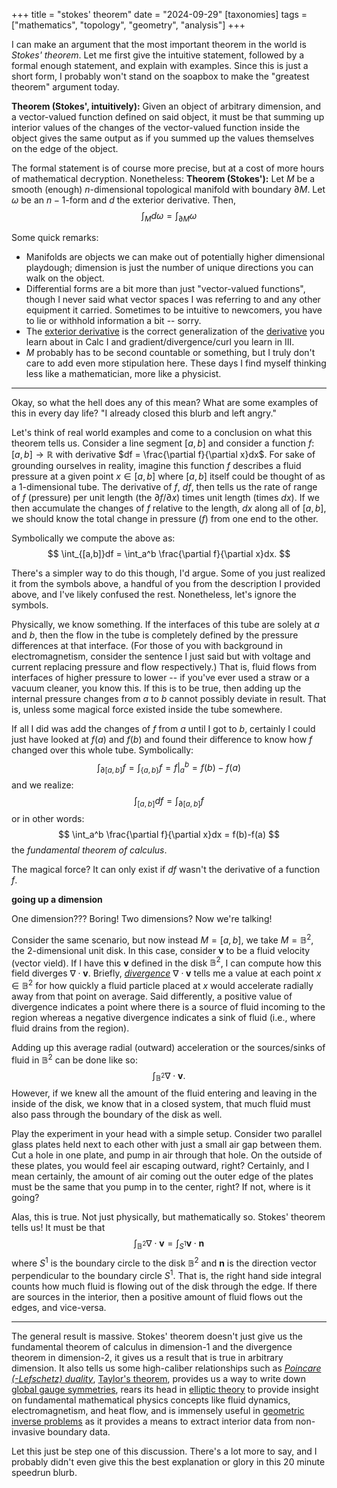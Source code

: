 +++
title = "stokes' theorem"
date = "2024-09-29"
[taxonomies]
tags = ["mathematics", "topology", "geometry", "analysis"]
+++

I can make an argument that the most important theorem in the world is *Stokes' theorem*.
Let me first give the intuitive statement, followed by a formal enough statement, and explain with examples.
Since this is just a short form, I probably won't stand on the soapbox to make the "greatest theorem" argument today.

**Theorem (Stokes', intuitively):** Given an object of arbitrary dimension, and a vector-valued function defined on said object, it must be that summing up interior values of the changes of the vector-valued function inside the object gives the same output as if you summed up the values themselves on the edge of the object.

The formal statement is of course more precise, but at a cost of more hours of mathematical decryption. 
Nonetheless:
**Theorem (Stokes'):** Let $M$ be a smooth (enough) $n$-dimensional topological manifold with boundary $\partial M$. Let $\omega$ be an $n-1$-form and $d$ the exterior derivative. 
Then,
$$
\int_{M} d\omega = \int_{\partial M} \omega
$$

Some quick remarks:
- Manifolds are objects we can make out of potentially higher dimensional playdough; dimension is just the number of unique directions you can walk on the object.
- Differential forms are a bit more than just "vector-valued functions", though I never said what vector spaces I was referring to and any other equipment it carried. 
Sometimes to be intuitive to newcomers, you have to lie or withhold information a bit -- sorry.
- The [exterior derivative](https://en.wikipedia.org/wiki/Exterior_derivative) is the correct generalization of the [derivative](https://en.wikipedia.org/wiki/Derivative) you learn about in Calc I and gradient/divergence/curl you learn in III.
- $M$ probably has to be second countable or something, but I truly don't care to add even more stipulation here.
These days I find myself thinking less like a mathematician, more like a physicist.
---

Okay, so what the hell does any of this mean?
What are some examples of this in every day life?
"I already closed this blurb and left angry."

Let's think of real world examples and come to a conclusion on what this theorem tells us.
Consider a line segment $[a,b]$ and consider a function $f\colon [a,b] \to \mathbb{R}$ with derivative $df = \frac{\partial f}{\partial x}dx$.
For sake of grounding ourselves in reality, imagine this function $f$ describes a fluid pressure at a given point $x\in [a,b]$ where $[a,b]$ itself could be thought of as a 1-dimensional tube.
The derivative of $f$, $df$, then tells us the rate of range of $f$ (pressure) per unit length (the $\partial f / \partial x$) times unit length (times $dx$).
If we then accumulate the changes of $f$ relative to the length, $dx$ along all of $[a,b]$, we should know the total change in pressure ($f$) from one end to the other.

Symbolically we compute the above as:
$$
\int_{[a,b]}df = \int_a^b \frac{\partial f}{\partial x}dx.
$$

There's a simpler way to do this though, I'd argue.
Some of you just realized it from the symbols above, a handful of you from the description I provided above, and I've likely confused the rest.
Nonetheless, let's ignore the symbols.

Physically, we know something.
If the interfaces of this tube are solely at $a$ and $b$, then the flow in the tube is completely defined by the pressure differences at that interface.
(For those of you with background in electromagnetism, consider the sentence I just said but with voltage and current replacing pressure and flow respectively.)
That is, fluid flows from interfaces of higher pressure to lower -- if you've ever used a straw or a vacuum cleaner, you know this.
If this is to be true, then adding up the internal pressure changes from $a$ to $b$ cannot possibly deviate in result.
That is, unless some magical force existed inside the tube somewhere.

If all I did was add the changes of $f$ from $a$ until I got to $b$, certainly I could just have looked at $f(a)$ and $f(b)$ and found their difference to know how $f$ changed over this whole tube.
Symbolically:
$$
\int_{\partial [a,b]} f = \int_{\{a,b\}}f = f\vert_a^b = f(b) - f(a)
$$
and we realize:
$$
\int_{[a,b]}df = \int_{\partial [a,b]} f 
$$
or in other words:
$$
\int_a^b \frac{\partial f}{\partial x}dx = f(b)-f(a)
$$
the *fundamental theorem of calculus*.

The magical force?
It can only exist if $df$ wasn't the derivative of a function $f$.

**going up a dimension**

One dimension???
Boring!
Two dimensions?
Now we're talking!

Consider the same scenario, but now instead $M=[a,b]$, we take $M=\mathbb{B}^2$, the 2-dimensional unit disk.
In this case, consider $\mathbf{v}$ to be a fluid velocity (vector vield).
If I have this $\mathbf{v}$ defined in the disk $\mathbb{B}^2$, I can compute how this field diverges $\nabla \cdot \mathbf{v}$.
Briefly, [*divergence*](https://en.wikipedia.org/wiki/Divergence) $\nabla \cdot \mathbf{v}$ tells me a value at each point $x\in \mathbb{B}^2$ for how quickly a fluid particle placed at $x$ would accelerate radially away from that point on average.
Said differently, a positive value of divergence indicates a point where there is a source of fluid incoming to the region whereas a negative divergence indicates a sink of fluid (i.e., where fluid drains from the region).

Adding up this average radial (outward) acceleration or the sources/sinks of fluid in $\mathbb{B}^2$ can be done like so:
$$
\int_{\mathbb{B}^2}\nabla \cdot \mathbf{v}.
$$
However, if we knew all the amount of the fluid entering and leaving in the inside of the disk, we know that in a closed system, that much fluid must also pass through the boundary of the disk as well.

Play the experiment in your head with a simple setup. 
Consider two parallel glass plates held next to each other with just a small air gap between them. 
Cut a hole in one plate, and pump in air through that hole.
On the outside of these plates, you would feel air escaping outward, right?
Certainly, and I mean certainly, the amount of air coming out the outer edge of the plates must be the same that you pump in to the center, right?
If not, where is it going?

Alas, this is true.
Not just physically, but mathematically so. 
Stokes' theorem tells us!
It must be that 
$$
\int_{\mathbb{B}^2}\nabla \cdot \mathbf{v} = \int_{S^1} \mathbf{v}\cdot \mathbf{n}
$$
where $S^1$ is the boundary circle to the disk $\mathbb{B}^2$ and $\mathbf{n}$ is the direction vector perpendicular to the boundary circle $S^1$.
That is, the right hand side integral counts how much fluid is flowing out of the disk through the edge.
If there are sources in the interior, then a positive amount of fluid flows out the edges, and vice-versa.

---

The general result is massive.
Stokes' theorem doesn't just give us the fundamental theorem of calculus in dimension-1 and the divergence theorem in dimension-2, it gives us a result that is true in arbitrary dimension.
It also tells us some high-caliber relationships such as [*Poincare (-Lefschetz) duality*](https://en.wikipedia.org/wiki/Poincaré_duality), [Taylor's theorem](https://en.wikipedia.org/wiki/Taylor%27s_theorem), provides us a way to write down [global gauge symmetries](https://en.wikipedia.org/wiki/Gauge_theory), rears its head in [elliptic theory](https://en.wikipedia.org/wiki/Elliptic_operator) to provide insight on fundamental mathematical physics concepts like fluid dynamics, electromagnetism, and heat flow, and is immensely useful in [geometric inverse problems](https://en.wikipedia.org/wiki/Inverse_problem) as it provides a means to extract interior data from non-invasive boundary data.

Let this just be step one of this discussion. There's a lot more to say, and I probably didn't even give this the best explanation or glory in this 20 minute speedrun blurb.